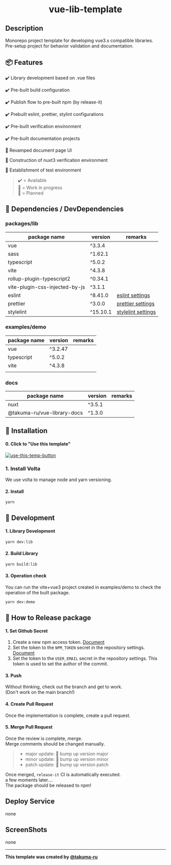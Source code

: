 # <div style="text-align: center;">vue-lib-template</div>

<!-- <p align="center">
  <img src="/static/icon.png"  width="256" height="256" alt="nuxt-firebase logo">
</p> -->

## Description

Monorepo project template for developing vue3.x compatible libraries.<br>
Pre-setup project for behavior validation and documentation.

## :package: Features

✔️ Library development based on .vue files

✔️ Pre-built build configuration

✔️ Publish flow to pre-built npm (by release-it)

✔️ Prebuilt eslint, prettier, stylint configurations

✔️ Pre-built verification environment

✔️ Pre-built documentation projects

:construction: Revamped document page UI

:calendar: Construction of nuxt3 verification environment

:calendar: Establishment of test environment

> :heavy_check_mark: = Available<br>
> :construction: = Work in progress<br>
> :calendar: = Planned<br>

## :pushpin: Dependencies / DevDependencies

### packages/lib

| package name                   | version  | remarks                                                                                                                                          |
| ------------------------------ | -------- | ------------------------------------------------------------------------------------------------------------------------------------------------ |
| vue                            | ^3.3.4   |                                                                                                                                                  |
| sass                           | ^1.62.1  |                                                                                                                                                  |
| typescript                     | ^5.0.2   |                                                                                                                                                  |
| vite                           | ^4.3.8   |                                                                                                                                                  |
| rollup-plugin-typescript2      | ^0.34.1  |                                                                                                                                                  |
| vite-plugin-css-injected-by-js | ^3.1.1   |                                                                                                                                                  |
| eslint                         | ^8.41.0  | [eslint settings](https://github.com/takuma-ru/vue-lib-template/blob/3053251a8207f6cfa9ca782e9ef8ec0be01cd8f9/packages/lib/.eslintrc.yml )       |
| prettier                       | ^3.0.0   | [prettier settings](https://github.com/takuma-ru/vue-lib-template/blob/3053251a8207f6cfa9ca782e9ef8ec0be01cd8f9/packages/lib/.prettierrc.yml)    |
| stylelint                      | ^15.10.1 | [stylelint settings](https://github.com/takuma-ru/vue-lib-template/blob/3053251a8207f6cfa9ca782e9ef8ec0be01cd8f9/packages/lib/.stylelintrc.json) |

### examples/demo

| package name | version | remarks |
| ------------ | ------- | ------- |
| vue          | ^3.2.47 |         |
| typescript   | ^5.0.2  |         |
| vite         | ^4.3.8  |         |
|              |         |         |

### docs

| package name                | version | remarks |
| --------------------------- | ------- | ------- |
| nuxt                        | ^3.5.1  |         |
| @takuma-ru/vue-library-docs | ^1.3.0  |         |

## :tada: Installation

#### 0. Click to "Use this template"

[![use-this-temp-button](https://user-images.githubusercontent.com/49429291/202691047-cdf8ce37-1be6-47fa-898c-f143b2773aca.png)](https://github.com/takuma-ru/vue-lib-template/generate)

### 1. Install Volta

We use volta to manage node and yarn versioning.

#### 2. Install

```bash
yarn
```

## :hammer: Development

#### 1. Library Development

```bash
yarn dev:lib
```

#### 2. Build Library

```bash
yarn build:lib
```

#### 3. Operation check

You can run the vite+vue3 project created in examples/demo to check the operation of the built package.

```bash
yarn dev:demo
```

## :rocket: How to Release package

#### 1. Set Github Secret

1. Create a new npm access token. [Document](https://docs.npmjs.com/creating-and-viewing-access-tokens)
2. Set the token to the `NPM_TOKEN` secret in the repository settings. [Document](https://docs.github.com/en/actions/reference/encrypted-secrets#creating-encrypted-secrets-for-a-repository)
3. Set the token to the `USER_EMAIL` secret in the repository settings. This token is used to set the author of the commit.

#### 3. Push

Without thinking, check out the branch and get to work.<br>
(Don't work on the main branch!)

#### 4. Create Pull Request

Once the implementation is complete, create a pull request.

#### 5. Merge Pull Request

Once the review is complete, merge.<br>
Merge comments should be changed manually.<br>

> - major update: 🚀 bump up version major
> - minor update: 🚀 bump up version minor
> - patch update: 🚀 bump up version patch

Once merged, `release-it` CI is automatically executed.<br>
a few moments later....<br>
The package should be released to npm!<br>

## Deploy Service

none

## ScreenShots

none

---

<!-- I would appreciate it if you would not delete this statement: e743c6a8-807c-4b89-8020-a8ea9c8e033a -->

**This template was created by [@takuma-ru](https://github.com/takuma-ru)**
